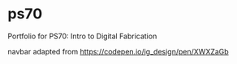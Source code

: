 # ps70
Portfolio for PS70: Intro to Digital Fabrication

navbar adapted from https://codepen.io/ig_design/pen/XWXZaGb